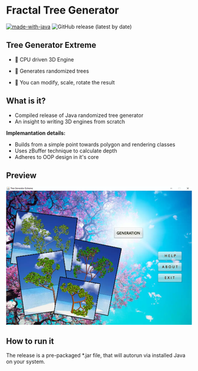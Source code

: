 # Fractal Tree Generator

[![made-with-java](https://img.shields.io/badge/Made%20with-Java-1f425f.svg)](https://www.python.org/) ![GitHub release (latest by date)](https://img.shields.io/github/v/release/memaddict/Fractal-Tree-Generator)

## Tree Generator Extreme



- :nut_and_bolt: CPU driven 3D Engine 
    
- :deciduous_tree: Generates randomized trees
    
- :eyes: You can modify, scale, rotate the result


## What is it?

- Compiled release of Java randomized tree generator
- An insight to writing 3D engines from scratch

**Implemantation details:**

- Builds from a simple point towards polygon and rendering classes
- Uses zBuffer technique to calculate depth
- Adheres to OOP design in it's core

## Preview

![Screenshot](https://github.com/memaddict/Fractal-Tree-Generator/blob/main/Screenshot.webp)



## How to run it

The release is a pre-packaged *.jar file, that will autorun via installed Java on your system.
